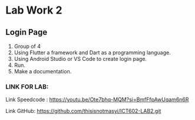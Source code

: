 # Lab Work 2

## Login Page

1. Group of 4
2. Using Flutter a framework and Dart as a programming language.
3. Using Android Studio or VS Code to create login page.
4. Run.
5. Make a documentation.

### LINK FOR LAB:
Link Speedcode : https://youtu.be/Ote7bhq-MQM?si=BmfFfpAwUqam6n6R

Link GitHub: https://github.com/thisisnotmasyi/ICT602-LAB2.git
